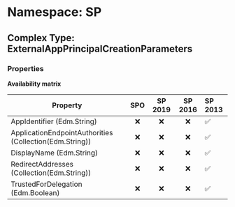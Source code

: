 # Namespace: SP

## Complex Type: ExternalAppPrincipalCreationParameters

### Properties

**Availability matrix**

Property | SPO | SP 2019 | SP 2016 | SP 2013
----------|:---:|:-------:|:-------:|:-------
AppIdentifier (Edm.String) | ❌ | ❌ | ❌ | ✅
ApplicationEndpointAuthorities (Collection(Edm.String)) | ❌ | ❌ | ❌ | ✅
DisplayName (Edm.String) | ❌ | ❌ | ❌ | ✅
RedirectAddresses (Collection(Edm.String)) | ❌ | ❌ | ❌ | ✅
TrustedForDelegation (Edm.Boolean) | ❌ | ❌ | ❌ | ✅
